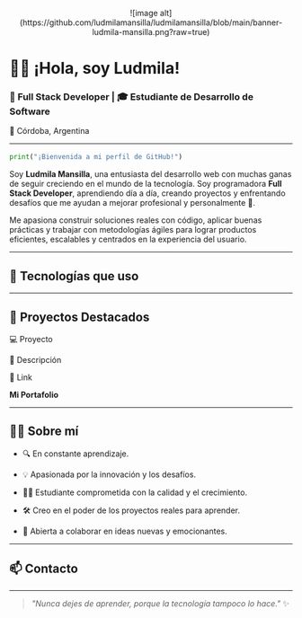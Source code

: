 <!-- Portada -->
<p align="center">
  ![image alt](https://github.com/ludmilamansilla/ludmilamansilla/blob/main/banner-ludmila-mansilla.png?raw=true)
</p>

# 👩‍💻 ¡Hola, soy Ludmila!

### 💫 Full Stack Developer | 🎓 Estudiante de Desarrollo de Software  
📍 Córdoba, Argentina

---

```python
print("¡Bienvenida a mi perfil de GitHub!")

```

Soy **Ludmila Mansilla**, una entusiasta del desarrollo web con muchas ganas de seguir creciendo en el mundo de la tecnología. Soy programadora **Full Stack Developer**, aprendiendo día a día, creando proyectos y enfrentando desafíos que me ayudan a mejorar profesional y personalmente 🚀.

Me apasiona construir soluciones reales con código, aplicar buenas prácticas y trabajar con metodologías ágiles para lograr productos eficientes, escalables y centrados en la experiencia del usuario.

----------

## 🌟 Tecnologías que uso

----------

## 📁 Proyectos Destacados

💻 Proyecto

📝 Descripción

🔗 Link



**Mi Portafolio**




----------

## 👩‍💻 Sobre mí

-   🔍 En constante aprendizaje.
    
-   💡 Apasionada por la innovación y los desafíos.
    
-   👩‍💻 Estudiante comprometida con la calidad y el crecimiento.
    
-   🛠️ Creo en el poder de los proyectos reales para aprender.
    
-   🤝 Abierta a colaborar en ideas nuevas y emocionantes.
    

----------

## 📫 Contacto


    
---

> _"Nunca dejes de aprender, porque la tecnología tampoco lo hace."_ ✨

